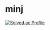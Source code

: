 # minj
[![Solved.ac Profile](http://mazassumnida.wtf/api/v2/generate_badge?boj=ddaa63777)](https://solved.ac/ddaa63777/)
